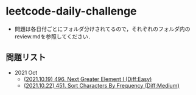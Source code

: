 # leetcode-daily-challenge

- 問題は各日付ごとにフォルダ分けされてるので，それぞれのフォルダ内のreview.mdを参照してください．  

## 問題リスト

- 2021 Oct
  - [(2021.10.19) 496. Next Greater Element I (Diff:Easy)](2021Oct/Day19/review.md)  
  - [(2021.10.22) 451. Sort Characters By Frequency (Diff:Medium)](2021Oct/Day22/review.md)  
